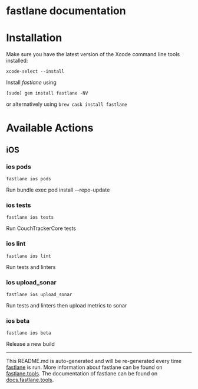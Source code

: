 fastlane documentation
================
# Installation

Make sure you have the latest version of the Xcode command line tools installed:

```
xcode-select --install
```

Install _fastlane_ using
```
[sudo] gem install fastlane -NV
```
or alternatively using `brew cask install fastlane`

# Available Actions
## iOS
### ios pods
```
fastlane ios pods
```
Run bundle exec pod install --repo-update
### ios tests
```
fastlane ios tests
```
Run CouchTrackerCore tests
### ios lint
```
fastlane ios lint
```
Run tests and linters
### ios upload_sonar
```
fastlane ios upload_sonar
```
Run tests and linters then upload metrics to sonar
### ios beta
```
fastlane ios beta
```
Release a new build

----

This README.md is auto-generated and will be re-generated every time [fastlane](https://fastlane.tools) is run.
More information about fastlane can be found on [fastlane.tools](https://fastlane.tools).
The documentation of fastlane can be found on [docs.fastlane.tools](https://docs.fastlane.tools).
